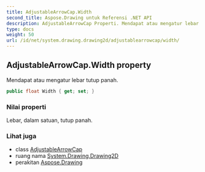 ```yaml
---
title: AdjustableArrowCap.Width
second_title: Aspose.Drawing untuk Referensi .NET API
description: AdjustableArrowCap Properti. Mendapat atau mengatur lebar tutup panah.
type: docs
weight: 50
url: /id/net/system.drawing.drawing2d/adjustablearrowcap/width/
---
```

## AdjustableArrowCap.Width property

Mendapat atau mengatur lebar tutup panah.

```csharp
public float Width { get; set; }
```

### Nilai properti

Lebar, dalam satuan, tutup panah.

### Lihat juga

* class [AdjustableArrowCap](../)
* ruang nama [System.Drawing.Drawing2D](../../adjustablearrowcap/)
* perakitan [Aspose.Drawing](../../../)


